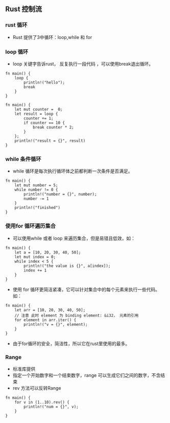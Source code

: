 ## Rust 控制流

### rust 循环
* Rust 提供了3中循环：loop,while 和 for

### loop 循环
* loop 关键字告诉rust， 反复执行一段代码 ，可以使用break退出循环。
```
fn main() {
    loop {
        println!("hello");
        break
    }
}

fn main() {
    let mut counter =  0;
    let result = loop {
        counter += 1;
        if counter == 10 {
            break counter * 2;
        }
    };
    println!("result = {}", result)
}
```

### while 条件循环
* while 循环是每次执行循环体之前都判断一次条件是否满足。
```
fn main() {
    let mut number = 5;
    while number != 0 {
        println!("number = {}", number);
        number -= 1
    }
    println!("finished")
}
```

###  使用for 循环遍历集合
* 可以使用while 或者 loop 来遍历集合，但是易错且低效，如：
```
fn main() {
    let a = [10, 20, 30, 40, 50];
    let mut index = 0;
    while index < 5 {
        println!("the value is {}", a[index]);
        index += 1
    }
}
```
* 使用 for 循环更简洁紧凑，它可以针对集合中的每个元素来执行一些代码。如：
```
fn main() {
    let arr = [10, 20, 30, 40, 50];
    // 注意 此时 element 为 binding element: &i32， 元素的引用
    for element in arr.iter() {
        println!("v = {}", element);
    }
}
```
* 由于for循环的安全，简洁性，所以它在rust里使用的最多。

### Range
* 标准库提供
* 指定一个开始数字和一个结束数字，range 可以生成它们之间的数字，不含结束
* rev 方法可以反转Range
```
fn main() {
    for v in (1..10).rev() {
        println!("num = {}", v);
    }
}
```